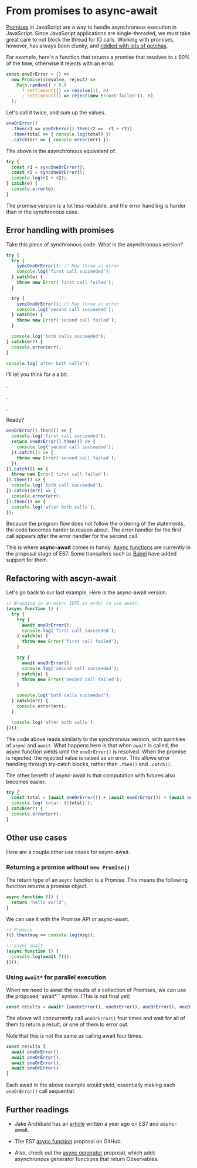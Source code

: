 # From promises to async-await

[Promises](https://developer.mozilla.org/en/docs/Web/JavaScript/Reference/Global_Objects/Promise) in JavaScript are a way to handle asynchronous execution in JavaScript. Since JavaScript applications are single-threaded, we must take great care to not block the thread for IO calls. Working with promises, however, has always been clunky, and [riddled with lots of gotchas](http://taoofcode.net/promise-anti-patterns/).

For example, here's a function that returns a promise that resolves to `1` 90% of the time, otherwise it rejects with an error.

```js
const oneOrError = () =>
  new Promise((resolve, reject) =>
    Math.random() < 0.9
      ? setTimeout(() => resolve(1), 0)
      : setTimeout(() => reject(new Error('failed')), 0)
  );
```

Let's call it twice, and sum up the values.

```js
oneOrError()
  .then(r1 => oneOrError().then(r2 =>  r1 + r2))
  .then(total => { console.log(total) })
  .catch(err => { console.error(err) });
```

The above is the asynchronous equivalent of:

```js
try {
  const r1 = syncOneOrError();
  const r2 = syncOneOrError();
  console.log(r1 + r2);
} catch(e) {
  console.error(e);
}
```

The promise version is a lot less readable, and the error handling is harder than in the synchronous case.

## Error handling with promises

Take this piece of synchronous code. What is the asynchronous version?

```js
try {
  try {
    syncOneOrError(); // May throw an error
    console.log('first call succeeded');
  } catch(e) {
    throw new Error('first call failed');
  }

  try {
    syncOneOrError(); // May throw an error
    console.log('second call succeeded');
  } catch(e) {
    throw new Error('second call failed');
  }

  console.log('both calls succeeded');
} catch(err) {
  console.error(err);
}

console.log('after both calls');
```

I'll let you think for a a bit.

.

.

.

Ready?

```js
oneOrError().then(() => {
  console.log('first call succeeded');
  return oneOrError().then(() => {
    console.log('second call succeeded');
  }).catch(() => {
    throw new Error('second call failed');
  });
}).catch(() => {
  throw new Error('first call failed');
}).then(() => {
  console.log('both call succeeded');
}).catch((err) => {
  console.error(err);
}).then(() => {
  console.log('after both calls');
});
```

Because the program flow does not follow the ordering of the statements, the code becomes harder to reason about. The error handler for the first call appears *after* the error handler for the second call.

This is where **async-await** comes in handy. [Async functions](https://github.com/lukehoban/ecmascript-asyncawait) are currently in the proposal stage of ES7. Some transpilers such as [Babel](https://babeljs.io/) have added support for them.

## Refactoring with ascyn-await

Let's go back to our last example. Here is the async-await version.

```js
// Wrapping in an async IEFE in order to use await.
(async function () {
  try {
    try {
      await oneOrError();
      console.log('first call succeeded');
    } catch(e) {
      throw new Error('first call failed');
    }

    try {
      await oneOrError();
      console.log('second call succeeded');
    } catch(e) {
      throw new Error('second call failed');
    }

    console.log('both calls succeeded');
  } catch(err) {
    console.error(err);
  }

  console.log('after both calls');
})();
```

The code above reads similarly to the synchronous version, with sprinkles of `async` and `await`. What happens here is that when `await` is called, the async function yields until the `oneOrError()` is resolved. When the promise is rejected, the rejected value is raised as an error. This allows error handling through try-catch blocks, rather than `.then()` and `.catch()`.

The other benefit of async-await is that computation with futures also becomes easier.

```js
try {
  const total = (await oneOrError()) + (await oneOrError()) + (await oneOrError());
  console.log(`total: ${total}`);
} catch(err) {
  console.error(err);
}
```

## Other use cases

Here are a couple other use cases for async-await.

### Returning a promise without `new Promise()`

The return type of an `async` function is a Promise. This means the following function returns a promise object.

```js
async function f() {
  return 'hello world';
}
```

We can use it with the Promise API or async-await.

```js
// Promise
f().then(msg => console.log(msg));

// async-await
(async function () {
  console.log(await f());
})();
```

### Using `await*` for parallel execution

When we need to await the results of a collection of Promises, we can use the proposed `await*`` syntax. (This is not final yet)

```js
const results = await* [oneOrError(), oneOrError(), oneOrError(), oneOrError()];
```

The above will concurrently call `oneOrError()` four times and wait for all of them to return a result, or one of them to error out.

Note that this is not the same as calling await four times.

```js
const results [
  await oneOrError(),
  await oneOrError(),
  await oneOrError(),
  await oneOrError()
]
```

Each await in the above example would yield, essentially making each `oneOrError()` call sequential.

## Further readings

- Jake Archibald has an [article](http://jakearchibald.com/2014/es7-async-functions/) written a year ago on ES7 and async-await.

- The ES7 [async function](https://github.com/lukehoban/ecmascript-asyncawait) proposal on GitHub.

- Also, check out the [async generator](https://github.com/jhusain/asyncgenerator) proposal, which adds asynchronous generator functions that return Observables.
